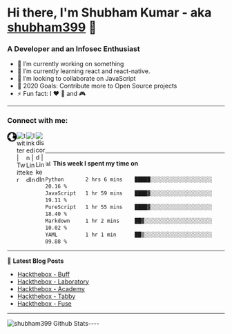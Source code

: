 # Hi there, I'm Shubham Kumar - aka [shubham399][website] 👋

### A Developer and an Infosec Enthusiast

- 🔭 I’m currently working on something
- 🌱 I’m currently learning react and react-native. 
- 👯 I’m looking to collaborate on JavaScript
- 🥅 2020 Goals: Contribute more to Open Source projects
- ⚡ Fun fact: I ❤️ 🐶 and 🎮


---
### Connect with me:

[<img align="left" alt="Website" width="22px" src="https://raw.githubusercontent.com/iconic/open-iconic/master/svg/globe.svg" />][website]
[<img align="left" alt="twitter | Twitter" width="22px" src="https://cdn.jsdelivr.net/npm/simple-icons@v3/icons/twitter.svg" />][twitter]
[<img align="left" alt="linkedin | LinkedIn" width="22px" src="https://cdn.jsdelivr.net/npm/simple-icons@v3/icons/linkedin.svg" />][linkedin]
[<img align="left" alt="discord | LinkedIn" width="22px" src="https://cdn.jsdelivr.net/npm/simple-icons@v3/icons/discord.svg" />][discord]


<br />
<br />

---
📊 **This week I spent my time on**
<!--START_SECTION:waka-->
```text
Python       2 hrs 6 mins    █████░░░░░░░░░░░░░░░░░░░░   20.16 % 
JavaScript   1 hr 59 mins    ████▓░░░░░░░░░░░░░░░░░░░░   19.11 % 
PureScript   1 hr 55 mins    ████▓░░░░░░░░░░░░░░░░░░░░   18.40 % 
Markdown     1 hr 2 mins     ██▓░░░░░░░░░░░░░░░░░░░░░░   10.02 % 
YAML         1 hr 1 min      ██▒░░░░░░░░░░░░░░░░░░░░░░   09.88 % 
```
<!--END_SECTION:waka-->

---
📕 **Latest Blog Posts**
<!-- BLOG-POST-LIST:START -->
- [Hackthebox - Buff](https://www.shubhkumar.in/htb/buff/)
- [Hackthebox - Laboratory](https://www.shubhkumar.in/htb/laboratory/)
- [Hackthebox - Academy](https://www.shubhkumar.in/htb/academy/)
- [Hackthebox - Tabby](https://www.shubhkumar.in/htb/tabby/)
- [Hackthebox - Fuse](https://www.shubhkumar.in/htb/fuse/)
<!-- BLOG-POST-LIST:END -->
---

<img align="left" alt="shubham399 Github Stats" src="https://github-readme-stats.vercel.app/api?username=shubham399&show_icons=true&hide_border=true&count_private=true" />
----

[website]:  https://shubhkumar.in/about/
[twitter]:  https://twitter.com/shubhkumar01/
[linkedin]: https://www.linkedin.com/in/shubham399/
[discord]:  https://discordapp.com/users/397613413301354497
